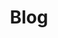---
title: "Blog"
description: "Insights on executive communication, public speaking, and leadership presence from Daniel Reece"
---
